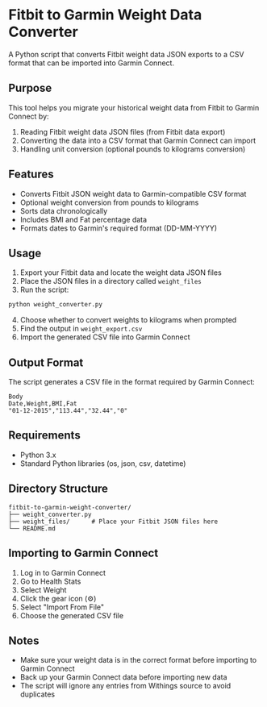 # Fitbit to Garmin Weight Data Converter

A Python script that converts Fitbit weight data JSON exports to a CSV format that can be imported into Garmin Connect.

## Purpose

This tool helps you migrate your historical weight data from Fitbit to Garmin Connect by:
1. Reading Fitbit weight data JSON files (from Fitbit data export)
2. Converting the data into a CSV format that Garmin Connect can import
3. Handling unit conversion (optional pounds to kilograms conversion)

## Features

- Converts Fitbit JSON weight data to Garmin-compatible CSV format
- Optional weight conversion from pounds to kilograms
- Sorts data chronologically
- Includes BMI and Fat percentage data
- Formats dates to Garmin's required format (DD-MM-YYYY)

## Usage

1. Export your Fitbit data and locate the weight data JSON files
2. Place the JSON files in a directory called `weight_files`
3. Run the script:
```bash
python weight_converter.py
```
4. Choose whether to convert weights to kilograms when prompted
5. Find the output in `weight_export.csv`
6. Import the generated CSV file into Garmin Connect

## Output Format

The script generates a CSV file in the format required by Garmin Connect:
```
Body
Date,Weight,BMI,Fat
"01-12-2015","113.44","32.44","0"
```

## Requirements

- Python 3.x
- Standard Python libraries (os, json, csv, datetime)

## Directory Structure
```
fitbit-to-garmin-weight-converter/
├── weight_converter.py
├── weight_files/      # Place your Fitbit JSON files here
└── README.md
```

## Importing to Garmin Connect

1. Log in to Garmin Connect
2. Go to Health Stats
3. Select Weight
4. Click the gear icon (⚙️)
5. Select "Import From File"
6. Choose the generated CSV file

## Notes

- Make sure your weight data is in the correct format before importing to Garmin Connect
- Back up your Garmin Connect data before importing new data
- The script will ignore any entries from Withings source to avoid duplicates
